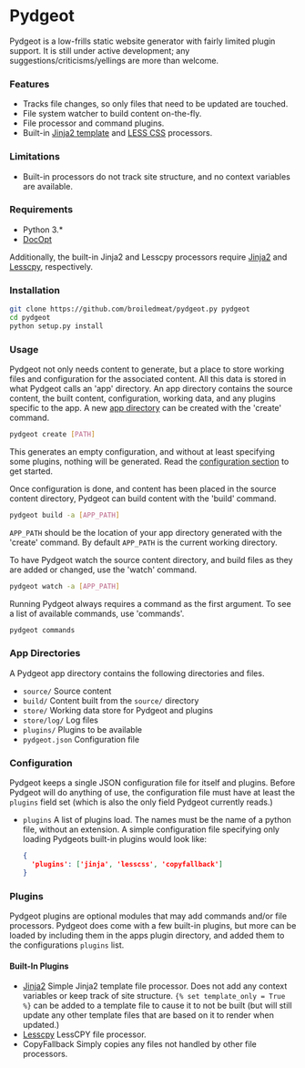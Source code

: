 # Pydgeot
Pydgeot is a low-frills static website generator with fairly limited plugin support. It is still under active
development; any suggestions/criticisms/yellings are more than welcome.

### Features
- Tracks file changes, so only files that need to be updated are touched.
- File system watcher to build content on-the-fly.
- File processor and command plugins.
- Built-in [Jinja2 template](http://jinja.pocoo.org/docs/) and [LESS CSS](http://lesscss.org/) processors.

### Limitations
- Built-in processors do not track site structure, and no context variables are available.

### Requirements
- Python 3.*
- [DocOpt](https://github.com/docopt/docopt)

Additionally, the built-in Jinja2 and Lesscpy processors require [Jinja2](https://github.com/mitsuhiko/jinja2) and
[Lesscpy](https://github.com/robotis/Lesscpy), respectively.

### Installation
```bash
git clone https://github.com/broiledmeat/pydgeot.py pydgeot
cd pydgeot
python setup.py install
```

### Usage
Pydgeot not only needs content to generate, but a place to store working files and configuration for the associated
content. All this data is stored in what Pydgeot calls an 'app' directory. An app directory contains the source content,
the built content, configuration, working data, and any plugins specific to the app. A new
[app directory](#_app_directories) can be created with the 'create' command.

```bash
pydgeot create [PATH]
```

This generates an empty configuration, and without at least specifying some plugins, nothing will be generated. Read the
[configuration section](#_configuration) to get started.

Once configuration is done, and content has been placed in the source content directory, Pydgeot can build content with
the 'build' command.
```bash
pydgeot build -a [APP_PATH]
```
`APP_PATH` should be the location of your app directory generated with the 'create' command. By default `APP_PATH` is
the current working directory.

To have Pydgeot watch the source content directory, and build files as they are added or changed, use the 'watch'
command.
```bash
pydgeot watch -a [APP_PATH]
```

Running Pydgeot always requires a command as the first argument. To see a list of available commands, use 'commands'.
```bash
pydgeot commands
```

### App Directories<a id="_app_directories"></a>
A Pydgeot app directory contains the following directories and files.

- `source/` Source content
- `build/` Content built from the `source/` directory
- `store/` Working data store for Pydgeot and plugins
- `store/log/` Log files
- `plugins/` Plugins to be available
- `pydgeot.json` Configuration file

### Configuration<a id="_configuration"></a>
Pydgeot keeps a single JSON configuration file for itself and plugins. Before Pydgeot will do anything of use, the
configuration file must have at least the `plugins` field set (which is also the only field Pydgeot currently reads.)

- `plugins`
  A list of plugins load. The names must be the name of a python file, without an extension. A simple configuration
  file specifying only loading Pydgeots built-in plugins would look like:

  ```json
  {
    'plugins': ['jinja', 'lesscss', 'copyfallback']
  }
  ```

### Plugins
Pydgeot plugins are optional modules that may add commands and/or file processors. Pydgeot does come with a few built-in
plugins, but more can be loaded by including them in the apps plugin directory, and added them to the configurations
`plugins` list.

#### Built-In Plugins
- [Jinja2](https://github.com/mitsuhiko/jinja2)
  Simple Jinja2 template file processor. Does not add any context variables or keep track of site structure.
  `{% set template_only = True %}` can be added to a template file to cause it to not be built (but will still update
  any other template files that are based on it to render when updated.)
- [Lesscpy](https://github.com/robotis/Lesscpy)
  LessCPY file processor.
- CopyFallback
  Simply copies any files not handled by other file processors.
